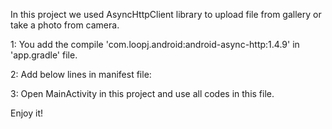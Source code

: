 In this project we used AsyncHttpClient library to upload file from gallery or take a photo from camera.

1: You add the compile 'com.loopj.android:android-async-http:1.4.9' in 'app.gradle' file.

2: Add below lines in manifest file:

  <uses-permission android:name="android.permission.INTERNET" />
  
  <uses-permission android:name="android.permission.WRITE_EXTERNAL_STORAGE" />
  
  <uses-permission android:name="android.permission.READ_EXTERNAL_STORAGE" />
  
  <uses-permission android:name="android.permission.CAMERA" />
  
3: Open MainActivity in this project and use all codes in this file.

Enjoy it!
